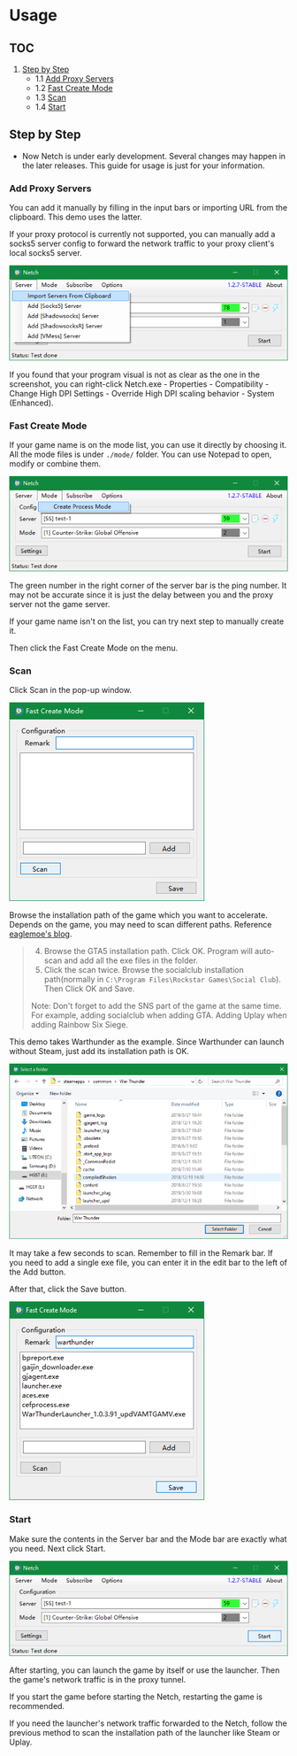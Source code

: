 # Usage

## TOC

1. [Step by Step](#step-by-step)
   - 1.1 [Add Proxy Servers](#add-proxy-servers)
   - 1.2 [Fast Create Mode](#fast-create-mode)
   - 1.3 [Scan](#scan)
   - 1.4 [Start](#start)

## Step by Step

- Now Netch is under early development. Several changes may happen in the later releases. This guide for usage is just for your information.

### Add Proxy Servers

You can add it manually by filling in the input bars or importing URL from the clipboard. This demo uses the latter.

If your proxy protocol is currently not supported, you can manually add a socks5 server config to forward the network traffic to your proxy client's local socks5 server.

![](screenshots/Import_Servers_From_Clipboard.png)

If you found that your program visual is not as clear as the one in the screenshot, you can right-click Netch.exe - Properties - Compatibility - Change High DPI Settings - Override High DPI scaling behavior - System (Enhanced).

### Fast Create Mode

If your game name is on the mode list, you can use it directly by choosing it. All the mode files is under `./mode/` folder. You can use Notepad to open, modify or combine them.

![](screenshots/Fast_Create_Mode.png)

The green number in the right corner of the server bar is the ping number. It may not be accurate since it is just the delay between you and the proxy server not the game server.

If your game name isn't on the list, you can try next step to manually create it.

Then click the Fast Create Mode on the menu.

### Scan

Click Scan in the pop-up window.

![](screenshots/Scan.png)

Browse the installation path of the game which you want to accelerate. Depends on the game, you may need to scan different paths. Reference [eaglemoe's blog](https://www.eaglemoe.com/archives/142).

>4. Browse the GTA5 installation path. Click OK. Program will auto-scan and add all the exe files in the folder.
>5. Click the scan twice. Browse the socialclub installation path(normally in `C:\Program Files\Rockstar Games\Social Club`). Then Click OK and Save.
>
>Note: Don't forget to add the SNS part of the game at the same time. For example, adding socialclub when adding GTA. Adding Uplay when adding Rainbow Six Siege.

This demo takes Warthunder as the example. Since Warthunder can launch without Steam, just add its installation path is OK.

![](screenshots/Browse_For_Folder_en.png)

It may take a few seconds to scan. Remember to fill in the Remark bar. If you need to add a single exe file, you can enter it in the edit bar to the left of the Add button.

After that, click the Save button.

![](screenshots/Save_the_mode.png)

### Start
Make sure the contents in the Server bar and the Mode bar are exactly what you need. Next click Start.

![](screenshots/Start.png)

After starting, you can launch the game by itself or use the launcher. Then the game's network traffic is in the proxy tunnel.

If you start the game before starting the Netch, restarting the game is recommended.

If you need the launcher's network traffic forwarded to the Netch, follow the previous method to scan the installation path of the launcher like Steam or Uplay.
